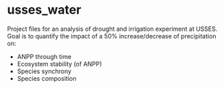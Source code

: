 # usses_water
Project files for an analysis of drought and irrigation experiment at USSES.
Goal is to quantify the impact of a 50% increase/decrease of precipitation on:

* ANPP through time
* Ecosystem stability (of ANPP)
* Species synchrony
* Species composition
